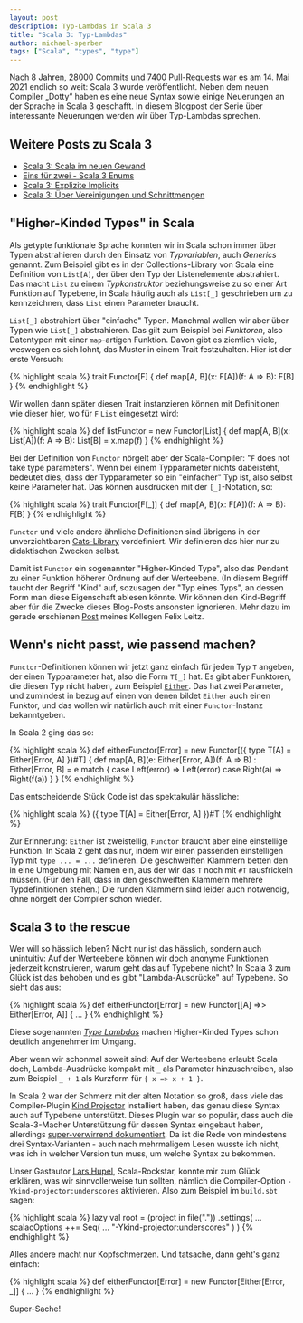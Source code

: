 ```yaml
---
layout: post
description: Typ-Lambdas in Scala 3
title: "Scala 3: Typ-Lambdas"
author: michael-sperber
tags: ["Scala", "types", "type"]
---
```


Nach 8 Jahren, 28000 Commits und 7400 Pull-Requests war es am 14. Mai
2021 endlich so weit: Scala 3 wurde veröffentlicht. Neben dem neuen
Compiler „Dotty“ haben es eine neue Syntax sowie einige Neuerungen an
der Sprache in Scala 3 geschafft. In diesem Blogpost der Serie über
interessante Neuerungen werden wir über Typ-Lambdas sprechen.

<!-- more start -->

## Weitere Posts zu Scala 3

- [Scala 3: Scala im neuen Gewand](https://funktionale-programmierung.de/2021/07/13/scala-3-intro.html)
- [Eins für zwei - Scala 3 Enums](https://funktionale-programmierung.de/2021/07/19/scala-3-enum.html)
- [Scala 3: Explizite Implicits](https://funktionale-programmierung.de/2022/02/18/scala-3-implicits.html)
- [Scala 3: Über Vereinigungen und Schnittmengen](https://funktionale-programmierung.de/2022/03/21/scala-unions.html)

## "Higher-Kinded Types" in Scala

Als getypte funktionale Sprache konnten wir in Scala schon immer über
Typen abstrahieren durch den Einsatz von *Typvariablen*, auch
*Generics* genannt.  Zum Beispiel gibt es in der Collections-Library
von Scala eine Definition von `List[A]`, der über den Typ der
Listenelemente abstrahiert.  Das macht `List` zu einem
*Typkonstruktor* beziehungsweise zu so einer Art Funktion auf
Typebene, in Scala häufig auch als `List[_]` geschrieben um zu
kennzeichnen, dass `List` einen Parameter braucht.

`List[_]` abstrahiert über "einfache" Typen.  Manchmal wollen wir aber
über Typen wie `List[_]` abstrahieren.  Das gilt zum Beispiel bei
*Funktoren*, also Datentypen mit einer `map`-artigen Funktion.  Davon
gibt es ziemlich viele, weswegen es sich lohnt, das Muster in einem
Trait festzuhalten.  Hier ist der erste Versuch:

{% highlight scala %}
trait Functor[F] {
  def map[A, B](x: F[A])(f: A => B): F[B]
}
{% endhighlight %}

Wir wollen dann später diesen Trait instanzieren können mit
Definitionen wie dieser hier, wo für `F` `List` eingesetzt wird:

{% highlight scala %}
def listFunctor = new Functor[List] {
  def map[A, B](x: List[A])(f: A => B): List[B] =
    x.map(f)
} 
{% endhighlight %}

Bei der Definition von `Functor` nörgelt aber der Scala-Compiler: "`F`
does not take type parameters". Wenn bei einem Typparameter nichts
dabeisteht, bedeutet dies, dass der Typparameter so ein "einfacher"
Typ ist, also selbst keine Parameter hat.  Das können ausdrücken mit
der `[_]`-Notation, so:

{% highlight scala %}
trait Functor[F[_]] {
  def map[A, B](x: F[A])(f: A => B): F[B]
}
{% endhighlight %}

`Functor` und viele andere ähnliche Definitionen sind übrigens in der
unverzichtbaren [Cats-Library](https://typelevel.org/cats/)
vordefiniert.  Wir definieren das hier nur zu didaktischen Zwecken
selbst.

Damit ist `Functor` ein sogenannter "Higher-Kinded Type", also das
Pendant zu einer Funktion höherer Ordnung auf der Werteebene.  (In
diesem Begriff taucht der Begriff "Kind" auf, sozusagen der "Typ eines
Typs", an dessen Form man diese Eigenschaft ablesen könnte.  Wir
können den Kind-Begriff aber für die Zwecke dieses Blog-Posts
ansonsten ignorieren.  Mehr dazu im gerade erschienen
[Post](https://funktionale-programmierung.de/2022/07/29/higher-kinded-data.html)
meines Kollegen Felix Leitz.

## Wenn's nicht passt, wie passend machen?

`Functor`-Definitionen können wir jetzt ganz einfach für jeden Typ `T`
angeben, der einen Typparameter hat, also die Form `T[_]` hat.  Es
gibt aber Funktoren, die diesen Typ nicht haben, zum Beispiel
[`Either`](https://dotty.epfl.ch/api/scala/util/Either.html).  Das hat
zwei Parameter, und zumindest in bezug auf einen von denen bildet
`Either` auch einen Funktor, und das wollen wir natürlich auch mit
einer `Functor`-Instanz bekanntgeben.

In Scala 2 ging das so:

{% highlight scala %}
def eitherFunctor[Error] = new Functor[({ type T[A] = 
  Either[Error, A] })#T] {
    def map[A, B](e: Either[Error, A])(f: A => B)
     : Either[Error, B] =
      e match {
        case Left(error) => Left(error)
        case Right(a) => Right(f(a))
      }
  }
{% endhighlight %}

Das entscheidende Stück Code ist das spektakulär hässliche:

{% highlight scala %}
({ type T[A] = Either[Error, A] })#T
{% endhighlight %}

Zur Erinnerung: `Either` ist zweistellig, `Functor` braucht aber eine
einstellige Funktion.  In Scala 2 geht das nur, indem wir einen
passenden einstelligen Typ mit `type ... = ...` definieren.  Die
geschweiften Klammern betten den in eine Umgebung mit Namen ein, aus
der wir das `T` noch mit `#T` rausfrickeln müssen.  (Für den Fall,
dass in den geschweiften Klammern mehrere Typdefinitionen stehen.)
Die runden Klammern sind leider auch notwendig, ohne nörgelt der
Compiler schon wieder.

## Scala 3 to the rescue

Wer will so hässlich leben?  Nicht nur ist das hässlich, sondern auch
unintuitiv: Auf der Werteebene können wir doch anonyme Funktionen
jederzeit konstruieren, warum geht das auf Typebene nicht?  In Scala 3
zum Glück ist das behoben und es gibt "Lambda-Ausdrücke" auf
Typebene.  So sieht das aus:

{% highlight scala %}
def eitherFunctor[Error] = 
  new Functor[[A] =>> Either[Error, A]] { ... }
{% endhighlight %}

Diese sogenannten [*Type
Lambdas*](https://docs.scala-lang.org/scala3/reference/new-types/type-lambdas.html)
machen Higher-Kinded Types schon deutlich angenehmer im Umgang.  

Aber wenn wir schonmal soweit sind: Auf der Werteebene erlaubt Scala
doch, Lambda-Ausdrücke kompakt mit `_` als Parameter hinzuschreiben,
also zum Beispiel `_ + 1` als Kurzform für `{ x => x + 1 }`.  

In Scala 2 war der Schmerz mit der alten Notation so groß, dass viele
das Compiler-Plugin [Kind
Projector](https://github.com/typelevel/kind-projector) installiert
haben, das genau diese Syntax auch auf Typebene unterstützt.  Dieses
Plugin war so populär, dass auch die Scala-3-Macher Unterstützung für
dessen Syntax eingebaut haben, allerdings [super-verwirrend
dokumentiert](https://docs.scala-lang.org/scala3/reference/changed-features/wildcards.html).
Da ist die Rede von mindestens drei Syntax-Varianten - auch nach
mehrmaligem Lesen wusste ich nicht, was ich in welcher Version tun
muss, um welche Syntax zu bekommen.

Unser Gastautor [Lars Hupel](https://lars.hupel.info/),
Scala-Rockstar, konnte mir zum Glück erklären, was wir sinnvollerweise
tun sollten, nämlich die Compiler-Option
`-Ykind-projector:underscores` aktivieren.  Also zum Beispiel im
`build.sbt` sagen:

{% highlight scala %}
lazy val root = (project in file("."))
  .settings(
    ...
    scalacOptions ++= Seq(
      ...
      "-Ykind-projector:underscores"
      )
    )
{% endhighlight %}

Alles andere macht nur Kopfschmerzen.  Und tatsache, dann geht's
ganz einfach:

{% highlight scala %}
def eitherFunctor[Error] =
  new Functor[Either[Error, _]] { ... }
{% endhighlight %}

Super-Sache!

